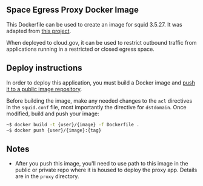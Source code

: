 ## Space Egress Proxy Docker Image

This Dockerfile can be used to create an image for squid 3.5.27. It was adapted from [this project](https://github.com/sameersbn/docker-squid).

When deployed to cloud.gov, it can be used to restrict outbound traffic from applications running in a restricted or closed egress space.

## Deploy instructions

In order to deploy this application, you must build a Docker image and [push it to a public image repository](https://cloud.gov/docs/deployment/docker/).

Before building the image, make any needed changes to the `acl` directives in the `squid.conf` file, most importantly the directive for `dstdomain`. Once modified, build and push your image:

```bash
~$ docker build -t {user}/{image} -f Dockerfile .
~$ docker push {user}/{image}:{tag}
```

## Notes

* After you push this image, you'll need to use path to this image in the public or private repo where it is housed to deploy the proxy app. Details are in the `proxy` directory.